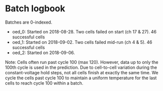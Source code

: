 # Batch logbook

Batches are 0-indexed.

- oed_0: Started on 2018-08-28. Two cells failed on start (ch 17 & 27). 46 successful cells
- oed_1: Started on 2018-09-02. Two cells failed mid-run (ch 4 & 5). 46 successful cells
- oed_2: Started on 2018-09-06. 

Note: Cells often run past cycle 100 (max 120). However, data up to only the 100th cycle is used in the prediction. Due to cell-to-cell variation during the constant-voltage hold steps, not all cells finish at exactly the same time. We cycle the cells past cycle 100 to maintain a uniform temperature for the last cells to reach cycle 100 within a batch.